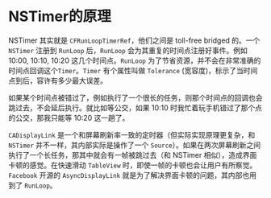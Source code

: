 # NSTimer的原理
NSTimer 其实就是 `CFRunLoopTimerRef`，他们之间是 toll-free bridged 的。一个 `NSTimer` 注册到 `RunLoop` 后，`RunLoop` 会为其重复的时间点注册好事件。例如 10:00, 10:10, 10:20 这几个时间点。`RunLoop` 为了节省资源，并不会在非常准确的时间点回调这个`Timer`。`Timer` 有个属性叫做 `Tolerance` (宽容度)，标示了当时间点到后，容许有多少最大误差。

如果某个时间点被错过了，例如执行了一个很长的任务，则那个时间点的回调也会跳过去，不会延后执行。就比如等公交，如果 10:10 时我忙着玩手机错过了那个点的公交，那我只能等 10:20 这一趟了。

`CADisplayLink` 是一个和屏幕刷新率一致的定时器（但实际实现原理更复杂，和 `NSTimer` 并不一样，其内部实际是操作了一个 `Source`）。如果在两次屏幕刷新之间执行了一个长任务，那其中就会有一帧被跳过去（和 NSTimer 相似），造成界面卡顿的感觉。在快速滑动 `TableView` 时，即使一帧的卡顿也会让用户有所察觉。`Facebook` 开源的 `AsyncDisplayLink` 就是为了解决界面卡顿的问题，其内部也用到了 `RunLoop`。

